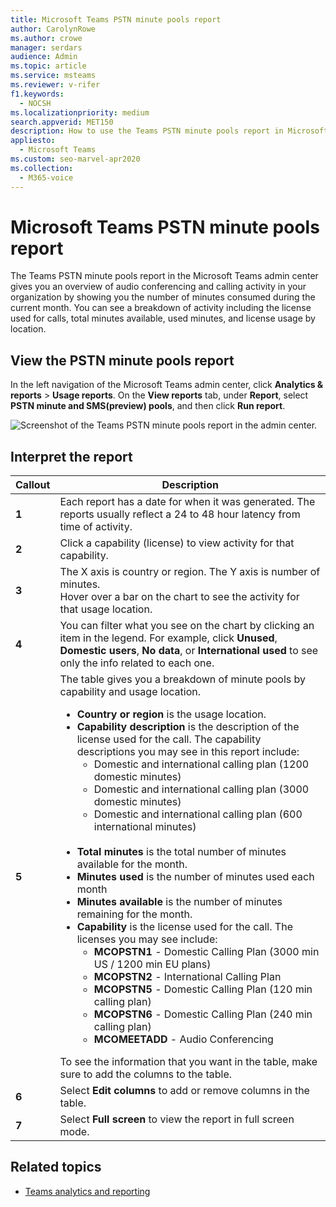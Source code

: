 ```yaml
---
title: Microsoft Teams PSTN minute pools report
author: CarolynRowe
ms.author: crowe
manager: serdars
audience: Admin
ms.topic: article
ms.service: msteams
ms.reviewer: v-rifer
f1.keywords: 
  - NOCSH
ms.localizationpriority: medium
search.appverid: MET150
description: How to use the Teams PSTN minute pools report in Microsoft Teams admin center to view the minutes consumed within your organization during the current month.
appliesto: 
  - Microsoft Teams
ms.custom: seo-marvel-apr2020
ms.collection: 
  - M365-voice
---
```

# Microsoft Teams PSTN minute pools report

The Teams PSTN minute pools report in the Microsoft Teams admin center gives you an overview of audio conferencing and calling activity in your organization by showing you the number of minutes consumed during the current month. You can see a breakdown of activity including the license used for calls, total minutes available, used minutes, and license usage by location.

## View the PSTN minute pools report

In the left navigation of the Microsoft Teams admin center, click **Analytics & reports** > **Usage reports**. On the **View reports** tab, under **Report**, select **PSTN minute and SMS(preview) pools**, and then click **Run report**.

![Screenshot of the Teams PSTN minute pools report in the admin center.](../media/teams-reports-pstn-minute-pools-with-callouts.png "Screenshot of the Teams PSTN minute pools report in the Microsoft Teams admin center with numbered callouts")

## Interpret the report

|Callout |Description  |
|--------|-------------|
|**1**   |Each report has a date for when it was generated. The reports usually reflect a 24 to 48 hour latency from time of activity. |
|**2**   |Click a capability (license) to view activity for that capability. |
|**3**   |The X axis is country or region. The Y axis is number of minutes. <br>Hover over a bar on the chart to see the activity for that usage location.  |
|**4**   |You can filter what you see on the chart by clicking an item in the legend. For example, click **Unused**, **Domestic users**, **No data**, or **International used** to see only the info related to each one. |
|**5**   |The table gives you a breakdown of minute pools by capability and usage location. <ul><li>**Country or region** is the usage location. </li><li>**Capability description** is the description of the license used for the call.  The capability descriptions you may see in this report include: <ul><li>Domestic and international calling plan (1200 domestic minutes)</li><li>Domestic and international calling plan (3000 domestic minutes)</li><li>Domestic and international calling plan (600 international minutes)</li></ul></li><br><li>**Total minutes** is the total number of minutes available for the month.</li><li>**Minutes used** is the number of minutes used each month</li> <li>**Minutes available** is the number of minutes remaining for the month.</li><li>**Capability** is the license used for the call. The licenses you may see include:<ul><li>**MCOPSTN1** - Domestic Calling Plan (3000 min US / 1200 min EU plans)</li><li>**MCOPSTN2** - International Calling Plan</li><li>**MCOPSTN5** - Domestic Calling Plan (120 min calling plan)</li><li>**MCOPSTN6** - Domestic Calling Plan (240 min calling plan)</li><li>**MCOMEETADD** - Audio Conferencing</li></ul></li> </ul> To see the information that you want in the table, make sure to add the columns to the table.|
|**6**   |Select **Edit columns** to add or remove columns in the table.|
|**7**   |Select **Full screen** to view the report in full screen mode.|

## Related topics

- [Teams analytics and reporting](teams-reporting-reference.md)
